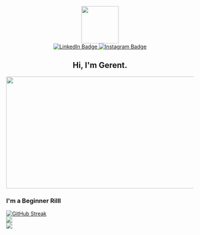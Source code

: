 <div id="header" align="center">
  <img src="https://media.giphy.com/media/v1.Y2lkPTc5MGI3NjExbHR0bDJpbXc4d2I3dGZ6dzJ1Ynd4amVmd2FzYnFyd3E5dzBxNHl6dCZlcD12MV9pbnRlcm5hbF9naWZfYnlfaWQmY3Q9cw/3kPDmoWdBpQPNhCnUG/giphy.gif" width="100"/>
</div>

<div id="badges" align="center">
  <a href="https://linkedin.com/in/grnyoel">
    <img src="https://img.shields.io/badge/LinkedIn-blue?style=for-the-badge&logo=linkedin&logoColor=white" alt="LinkedIn Badge"/>
  </a>
  <a href="https://instagram.com/grnyoel">
    <img src="https://img.shields.io/badge/Instagram-%23E4405F.svg?style=for-the-bagde&logo=Instagram&logoColor=white" alt="Instagram Badge"/>
  </a>
</div>

<h2 align="center">
  Hi, I'm Gerent.
</h2>

<div align="center">
  <img src="https://media.giphy.com/media/v1.Y2lkPTc5MGI3NjExZDgzc3dnZjJzbjkxYjd5d2Fwa3VlMHhhdTV0Y2J1d3Z6ancyMm5oMiZlcD12MV9pbnRlcm5hbF9naWZfYnlfaWQmY3Q9Zw/cruO3FTeoAxjiTVxPW/giphy.gif" width="600" height="300"/>
</div>

### I'm a Beginner Rilll

[![GitHub Streak](https://github-readme-streak-stats.herokuapp.com?user=grnyoel&theme=tokyonight&locale=ja)](https://git.io/streak-stats) <br>
![](https://github-readme-stats.vercel.app/api/top-langs/?username=grnyoel&theme=tokyonight&locale=ja&tokyonight&hide_border=false&include_all_commits=true&count_private=true&layout=compact) <br>
![](https://quotes-github-readme.vercel.app/api?type=horizontal&theme=tokyonight)
